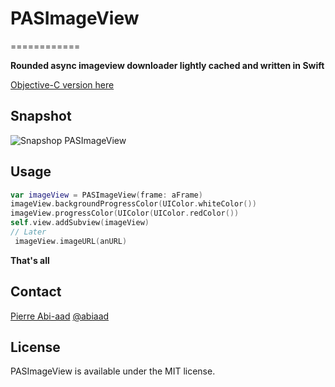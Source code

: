 # PASImageView
============

**Rounded async imageview downloader lightly cached and written in Swift**

[Objective-C version here](https://github.com/abiaad/PAImageView)

## Snapshot

![Snapshop PASImageView](https://raw.github.com/abiaad/pasimageview/master/snapshot.gif)

## Usage

```swift
var imageView = PASImageView(frame: aFrame)
imageView.backgroundProgressColor(UIColor.whiteColor())
imageView.progressColor(UIColor(UIColor.redColor())
self.view.addSubview(imageView)
// Later
 imageView.imageURL(anURL)
```

**That's all**

## Contact

[Pierre Abi-aad](http://github.com/abiaad)
[@abiaad](https://twitter.com/abiaad)

## License

PASImageView is available under the MIT license.
